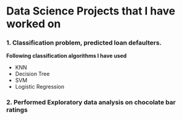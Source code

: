 # Data Science Projects that I have worked on
### 1. Classification problem, predicted loan defaulters.
**Following classification algorithms I have used**
* KNN
* Decision Tree
* SVM
* Logistic Regression
### 2. Performed Exploratory data analysis on chocolate bar ratings 

